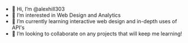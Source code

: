 - 👋 Hi, I’m @alexhill303
- 👀 I’m interested in Web Design and Analytics
- 🌱 I’m currently learning interactive web design and in-depth uses of API's
- 💞️ I’m looking to collaborate on any projects that will keep me learning!

<!---
alexhill303/alexhill303 is a ✨ special ✨ repository because its `README.md` (this file) appears on your GitHub profile.
You can click the Preview link to take a look at your changes.
--->

